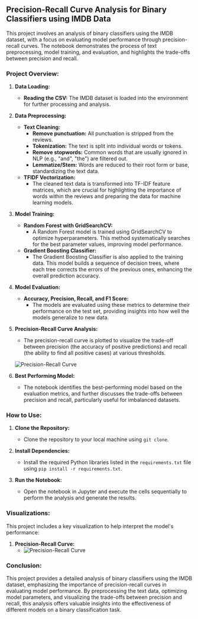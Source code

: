 ## Precision-Recall Curve Analysis for Binary Classifiers using IMDB Data

This project involves an analysis of binary classifiers using the IMDB dataset, with a focus on evaluating model performance through precision-recall curves. The notebook demonstrates the process of text preprocessing, model training, and evaluation, and highlights the trade-offs between precision and recall.

### Project Overview:
1. **Data Loading:**
   - **Reading the CSV:** The IMDB dataset is loaded into the environment for further processing and analysis.

2. **Data Preprocessing:**
   - **Text Cleaning:** 
     - **Remove punctuation:** All punctuation is stripped from the reviews.
     - **Tokenization:** The text is split into individual words or tokens.
     - **Remove stopwords:** Common words that are usually ignored in NLP (e.g., "and", "the") are filtered out.
     - **Lemmatize/Stem:** Words are reduced to their root form or base, standardizing the text data.
   - **TFIDF Vectorization:**
     - The cleaned text data is transformed into TF-IDF feature matrices, which are crucial for highlighting the importance of words within the reviews and preparing the data for machine learning models.

3. **Model Training:**
   - **Random Forest with GridSearchCV:**
     - A Random Forest model is trained using GridSearchCV to optimize hyperparameters. This method systematically searches for the best parameter values, improving model performance.
   - **Gradient Boosting Classifier:**
     - The Gradient Boosting Classifier is also applied to the training data. This model builds a sequence of decision trees, where each tree corrects the errors of the previous ones, enhancing the overall prediction accuracy.

4. **Model Evaluation:**
   - **Accuracy, Precision, Recall, and F1 Score:**
     - The models are evaluated using these metrics to determine their performance on the test set, providing insights into how well the models generalize to new data.

5. **Precision-Recall Curve Analysis:**
   - The precision-recall curve is plotted to visualize the trade-off between precision (the accuracy of positive predictions) and recall (the ability to find all positive cases) at various thresholds.
   
   ![Precision-Recall Curve](path_to_precision_recall_curve_plot.png)

6. **Best Performing Model:**
   - The notebook identifies the best-performing model based on the evaluation metrics, and further discusses the trade-offs between precision and recall, particularly useful for imbalanced datasets.

### How to Use:
1. **Clone the Repository:**
   - Clone the repository to your local machine using `git clone`.
   
2. **Install Dependencies:**
   - Install the required Python libraries listed in the `requirements.txt` file using `pip install -r requirements.txt`.

3. **Run the Notebook:**
   - Open the notebook in Jupyter and execute the cells sequentially to perform the analysis and generate the results.

### Visualizations:
This project includes a key visualization to help interpret the model's performance:

1. **Precision-Recall Curve:**
   - ![Precision-Recall Curve](path_to_precision_recall_curve_plot.png)

### Conclusion:
This project provides a detailed analysis of binary classifiers using the IMDB dataset, emphasizing the importance of precision-recall curves in evaluating model performance. By preprocessing the text data, optimizing model parameters, and visualizing the trade-offs between precision and recall, this analysis offers valuable insights into the effectiveness of different models on a binary classification task.
